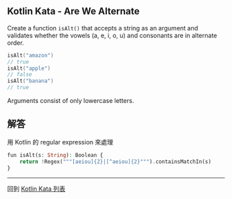 ## Kotlin Kata - Are We Alternate

Create a function `isAlt()` that accepts a string as an argument and validates whether the vowels (a, e, i, o, u) and consonants are in alternate order.

```kotlin
isAlt("amazon")
// true
isAlt("apple")
// false
isAlt("banana")
// true
```

Arguments consist of only lowercase letters.

## 解答

用 Kotlin 的 regular expression 來處理

```php
fun isAlt(s: String): Boolean {  
    return !Regex("""[aeiou]{2}|[^aeiou]{2}""").containsMatchIn(s)  
}
```

------

回到 [Kotlin Kata 列表](index.md)
